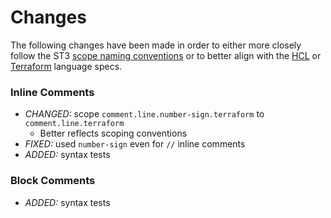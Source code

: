 # Changes

The following changes have been made in order to either more closely follow the ST3 [scope naming conventions][st3-scopes] or to better align with the [HCL][hcl] or [Terraform][terraform] language specs.

### Inline Comments

- *CHANGED:* scope `comment.line.number-sign.terraform` to `comment.line.terraform`
    - Better reflects scoping conventions
- *FIXED:* used `number-sign` even for `//` inline comments
- *ADDED:* syntax tests

### Block Comments

- *ADDED:* syntax tests

[terraform]: https://www.terraform.io/docs/configuration/index.html
[hcl]: https://github.com/hashicorp/hcl2/blob/master/hcl/hclsyntax/spec.md
[st3-scopes]: https://www.sublimetext.com/docs/3/scope_naming.html